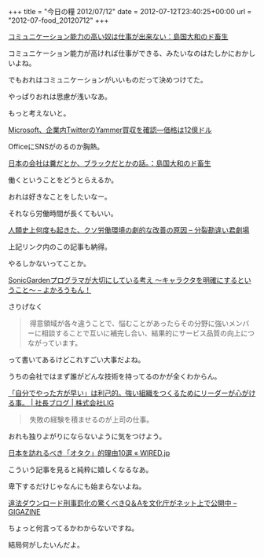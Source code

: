 +++
title = "今日の糧 2012/07/12"
date = 2012-07-12T23:40:25+00:00
url = "2012-07-food_20120712"
+++

<section> 

<div>
  <a href="http://dochikushow.blog3.fc2.com/blog-entry-1898.html">コミュニケーション能力の高い奴は仕事が出来ない：島国大和のド畜生</a>
</div>

コミュニケーション能力が高ければ仕事ができる、みたいなのはたしかにおかしいよね。

でもおれはコミュニケーションがいいものだって決めつけてた。

やっぱりおれは思慮が浅いなあ。

もっと考えないと。</section> <section> 

<div>
  <a href="http://jp.techcrunch.com/2012/06/26/20120625its-official-microsoft-confirms-it-has-acquired-yammer-for-1-2-billion-in-cash/">Microsoft、企業内TwitterのYammer買収を確認―価格は12億ドル</a>
</div>

OfficeにSNSがのるのか胸熱。</section> <section> 

<div>
  <a href="http://dochikushow.blog3.fc2.com/blog-entry-1305.html">日本の会社は糞だとか、ブラックだとかの話。：島国大和のド畜生</a>
</div>

働くということをどうとらえるか。

おれは好きなことをしたいなー。

それなら労働時間が長くてもいい。</section> <section> 

<div>
  <a href="http://d.hatena.ne.jp/fromdusktildawn/20090928/p1">人類史上何度も起きた、クソ労働環境の劇的な改善の原因 &#8211; 分裂勘違い君劇場</a>
</div>

上記リンク内のこの記事も納得。

やるしかないってことか。</section> <section> 

<div>
  <a href="http://interu.hatenablog.com/entry/2012/07/12/113729">SonicGardenプログラマが大切にしている考え 〜キャラクタを明確にするということ〜 &#8211; よかろうもん！</a>
</div>

さりげなく

> 得意領域が各々違うことで、悩むことがあったらその分野に強いメンバーに相談することで互いに補完し合い、結果的にサービス品質の向上につながっています。

って書いてあるけどこれすごい大事だよね。

うちの会社ではまず誰がどんな技術を持ってるのかが全くわからん。</section> <section> 

<div>
  <a href="http://liginc.co.jp/president/archives/4660">「自分でやった方が早い」は利己的。強い組織をつくるためにリーダーが心がける事。 | 社長ブログ | 株式会社LIG</a>
</div>

> 失敗の経験を積ませるのが上司の仕事。

おれも独りよがりにならないように気をつけよう。</section> <section> 

<div>
  <a href="http://wired.jp/2012/07/12/travel-week-geeky-japan/">日本を訪れるべき「オタク」的理由10選 « WIRED.jp</a>
</div>

こういう記事を見ると純粋に嬉しくなるなあ。

卑下するだけじゃなんにも始まらないよね。</section> <section> 

<div>
  <a href="http://gigazine.net/news/20120717-download-qa/">違法ダウンロード刑事罰化の驚くべきQ＆Aを文化庁がネット上で公開中 &#8211; GIGAZINE</a>
</div>

ちょっと何言ってるかわからないですね。

結局何がしたいんだよ。</section>